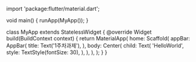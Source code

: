 
import 'package:flutter/material.dart';

void main() {
    runApp(MyApp());
}

class MyApp extends StatelessWidget {
    @override
    Widget build(BuildContext context) {
        return MaterialApp(
            home: Scaffold(
                appBar: AppBar(
                    title: Text('1주차과제'),
                ),
                body: Center(
                    child: Text(
                        'HelloWorld',
                        style: TextStyle(fontSize: 30),
                    ),
                ),
            ),
        );
    }
}
